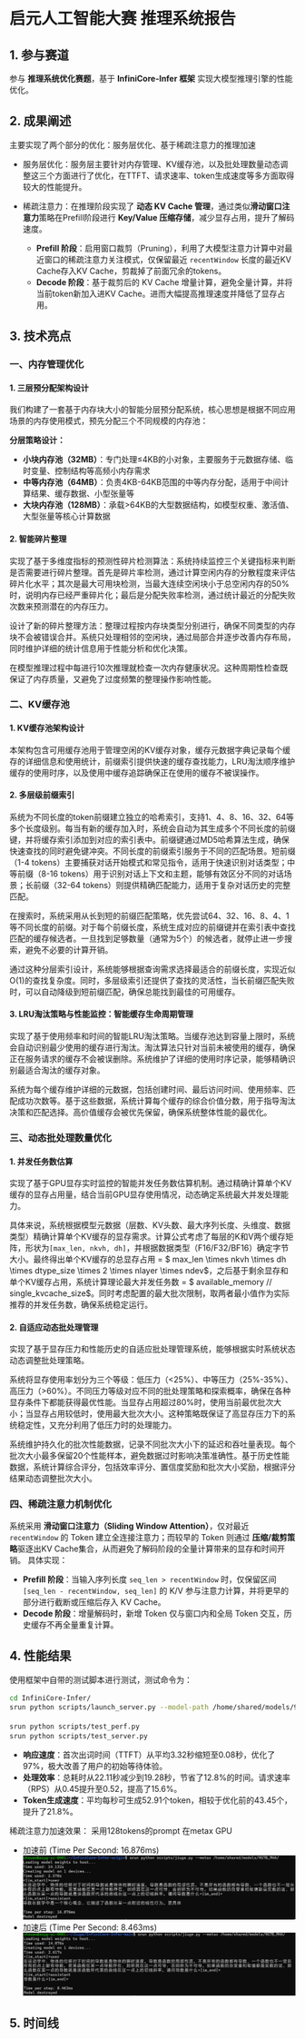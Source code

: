 # 启元人工智能大赛 推理系统报告

## 1. 参与赛道
参与 **推理系统优化赛题**，基于 **InfiniCore-Infer 框架** 实现大模型推理引擎的性能优化。

## 2. 成果阐述
主要实现了两个部分的优化：服务层优化、基于稀疏注意力的推理加速

- 服务层优化：服务层主要针对内存管理、KV缓存池，以及批处理数量动态调整这三个方面进行了优化，在TTFT、请求速率、token生成速度等多方面取得较大的性能提升。

- 稀疏注意力：在推理阶段实现了 **动态 KV Cache 管理**，通过类似**滑动窗口注意力**策略在Prefill阶段进行 **Key/Value 压缩存储**，减少显存占用，提升了解码速度。
  - **Prefill 阶段**：启用窗口裁剪（Pruning），利用了大模型注意力计算中对最近窗口的稀疏注意力关注模式，仅保留最近 `recentWindow` 长度的最近KV Cache存入KV Cache，剪裁掉了前面冗余的tokens。
  - **Decode 阶段**：基于裁剪后的 KV Cache 增量计算，避免全量计算，并将当前token新加入进KV Cache。进而大幅提高推理速度并降低了显存占用。
## 3. 技术亮点

### 一、内存管理优化

#### 1. 三层预分配架构设计

我们构建了一套基于内存块大小的智能分层预分配系统，核心思想是根据不同应用场景的内存使用模式，预先分配三个不同规模的内存池：

**分层策略设计：**
- **小块内存池（32MB）**：专门处理≤4KB的小对象，主要服务于元数据存储、临时变量、控制结构等高频小内存需求
- **中等内存池（64MB）**：负责4KB-64KB范围的中等内存分配，适用于中间计算结果、缓存数据、小型张量等
- **大块内存池（128MB）**：承载>64KB的大型数据结构，如模型权重、激活值、大型张量等核心计算数据

#### 2. 智能碎片整理

实现了基于多维度指标的预测性碎片检测算法：系统持续监控三个关键指标来判断是否需要进行碎片整理。首先是碎片率检测，通过计算空闲内存的分散程度来评估碎片化水平；其次是最大可用块检测，当最大连续空闲块小于总空闲内存的50%时，说明内存已经严重碎片化；最后是分配失败率检测，通过统计最近的分配失败次数来预测潜在的内存压力。

设计了新的碎片整理方法：整理过程按内存块类型分别进行，确保不同类型的内存块不会被错误合并。系统只处理相邻的空闲块，通过局部合并逐步改善内存布局，同时维护详细的统计信息用于性能分析和优化决策。

在模型推理过程中每进行10次推理就检查一次内存健康状况。这种周期性检查既保证了内存质量，又避免了过度频繁的整理操作影响性能。

### 二、KV缓存池

#### 1. KV缓存池架构设计

本架构包含可用缓存池用于管理空闲的KV缓存对象，缓存元数据字典记录每个缓存的详细信息和使用统计，前缀索引提供快速的缓存查找能力，LRU淘汰顺序维护缓存的使用时序，以及使用中缓存追踪确保正在使用的缓存不被误操作。

#### 2. 多层级前缀索引

系统为不同长度的token前缀建立独立的哈希索引，支持1、4、8、16、32、64等多个长度级别。每当有新的缓存加入时，系统会自动为其生成多个不同长度的前缀键，并将缓存索引添加到对应的索引表中。前缀键通过MD5哈希算法生成，确保快速查找的同时避免键冲突。不同长度的前缀索引服务于不同的匹配场景。短前缀（1-4 tokens）主要捕获对话开始模式和常见指令，适用于快速识别对话类型；中等前缀（8-16 tokens）用于识别对话上下文和主题，能够有效区分不同的对话场景；长前缀（32-64 tokens）则提供精确匹配能力，适用于复杂对话历史的完整匹配。

在搜索时，系统采用从长到短的前缀匹配策略，优先尝试64、32、16、8、4、1等不同长度的前缀。对于每个前缀长度，系统生成对应的前缀键并在索引表中查找匹配的缓存候选者。一旦找到足够数量（通常为5个）的候选者，就停止进一步搜索，避免不必要的计算开销。

通过这种分层索引设计，系统能够根据查询需求选择最适合的前缀长度，实现近似O(1)的查找复杂度。同时，多层级索引还提供了查找的灵活性，当长前缀匹配失败时，可以自动降级到短前缀匹配，确保总能找到最佳的可用缓存。

#### 3. LRU淘汰策略与性能监控：智能缓存生命周期管理

实现了基于使用频率和时间的智能LRU淘汰策略。当缓存池达到容量上限时，系统会自动识别最少使用的缓存进行淘汰。淘汰算法只针对当前未被使用的缓存，确保正在服务请求的缓存不会被误删除。系统维护了详细的使用时序记录，能够精确识别最适合淘汰的缓存对象。

系统为每个缓存维护详细的元数据，包括创建时间、最后访问时间、使用频率、匹配成功次数等。基于这些数据，系统计算每个缓存的综合价值分数，用于指导淘汰决策和匹配选择。高价值缓存会被优先保留，确保系统整体性能的最优化。

### 三、动态批处理数量优化

#### 1. 并发任务数估算

实现了基于GPU显存实时监控的智能并发任务数估算机制。通过精确计算单个KV缓存的显存占用量，结合当前GPU显存使用情况，动态确定系统最大并发处理能力。

具体来说，系统根据模型元数据（层数、KV头数、最大序列长度、头维度、数据类型）精确计算单个KV缓存的显存需求。计算公式考虑了每层的K和V两个缓存矩阵，形状为`[max_len, nkvh, dh]`，并根据数据类型（F16/F32/BF16）确定字节大小。最终得出单个KV缓存的总显存占用 = $ max\_len \times nkvh \times dh \times dtype\_size \times 2 \times nlayer \times ndev$，之后基于剩余显存和单个KV缓存占用，系统计算理论最大并发任务数 = $ available\_memory // single\_kvcache\_size$。同时考虑配置的最大批次限制，取两者最小值作为实际推荐的并发任务数，确保系统稳定运行。

#### 2. 自适应动态批处理管理

实现了基于显存压力和性能历史的自适应批处理管理系统，能够根据实时系统状态动态调整批处理策略。

系统将显存使用率划分为三个等级：低压力（<25%）、中等压力（25%-35%）、高压力（>60%）。不同压力等级对应不同的批处理策略和探索概率，确保在各种显存条件下都能获得最优性能。当显存占用超过80%时，使用当前最优批次大小；当显存占用较低时，使用最大批次大小。这种策略既保证了高显存压力下的系统稳定性，又充分利用了低压力时的处理能力。

系统维护持久化的批次性能数据，记录不同批次大小下的延迟和吞吐量表现。每个批次大小最多保留20个性能样本，避免数据过时影响决策准确性。基于历史性能数据，系统计算综合评分，包括效率评分、置信度奖励和批次大小奖励，根据评分结果动态调整批次大小。

### 四、稀疏注意力机制优化



系统采用 **滑动窗口注意力（Sliding Window Attention）**，仅对最近 `recentWindow` 的 Token 建立全连接注意力；而较早的 Token 则通过 **压缩/裁剪策略**驱逐出KV Cache集合，从而避免了解码阶段的全量计算带来的显存和时间开销。
具体实现：
- **Prefill 阶段**：当输入序列长度 `seq_len > recentWindow` 时，仅保留区间 `[seq_len - recentWindow, seq_len]` 的 K/V 参与注意力计算，并将更早的部分进行截断或压缩后存入 KV Cache。
- **Decode 阶段**：增量解码时，新增 Token 仅与窗口内和全局 Token 交互，历史缓存不再全量重复计算。

## 4. 性能结果

<!-- 测试命令、性能数据、提升情况及截图 -->

使用框架中自带的测试脚本进行测试，测试命令为：

```bash
cd InfiniCore-Infer/
srun python scripts/launch_server.py --model-path /home/shared/models/9G7B_MHA --dev nvidia --ndev 1

srun python scripts/test_perf.py 
srun python scripts/test_server.py 
```

* **响应速度**：首次出词时间（TTFT）从平均3.32秒缩短至0.08秒，优化了97%，极大改善了用户的初始等待体验。
* **处理效率**：总耗时从22.11秒减少到19.28秒，节省了12.8%的时间。请求速率（RPS）从0.45提升至0.52，提高了15.6%。
* **Token生成速度**：平均每秒可生成52.91个token，相较于优化前的43.45个，提升了21.8%。

稀疏注意力加速效果：
采用128tokens的prompt 在metax GPU
- 加速前 (Time Per Second: 16.876ms)
![1](./baseline.png)
- 加速后 (Time Per Second: 8.463ms)
![2](./prune.png)


## 5. 时间线
